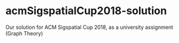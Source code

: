 # acmSigspatialCup2018-solution
Our solution for ACM Sigspatial Cup 2018, as a university assignment (Graph Theory)
